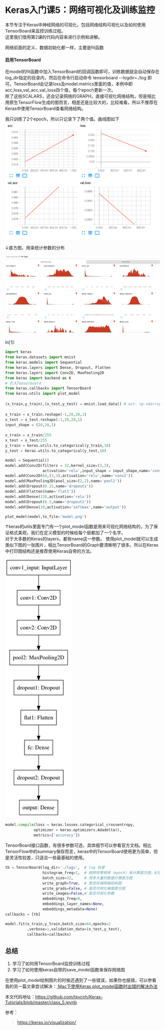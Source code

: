 # Keras入门课5：网络可视化及训练监控

本节专注于Keras中神经网络的可视化，包括网络结构可视化以及如何使用TensorBoard来监控训练过程。  
这里我们借用第2课的代码内容来进行示例和讲解。

网络前面的定义、数据初始化都一样，主要是fit函数

#### 启用TensorBoard
在model的fit函数中加入TensorBoard的回调函数即可，训练数据就会自动保存在log_dir指定的目录内，然后在命令行启动命令 tensorboard --logdir=./log 即可。TensorBoard会记录loss及model.metrics里面的值，本例中即acc,loss,val_acc,val_loss四个值，每个epoch更新一次。  
除了这些SCALARS，还会记录网络的GRAPH，直接可视化网络结构，但是相比用原生TensorFlow生成的图而言，相差还是比较大的，比较难看，所以不推荐在Keras中使用TensorBoard查看网络结构。

我只训练了2个epoch，所以只记录下了两个值。曲线图如下
![](./images/tensorboard_scalars.png)

↓直方图，用来统计参数的分布

![](./images/tensorboard_hist.png)

In[1]:


```python
import keras
from keras.datasets import mnist
from keras.models import Sequential
from keras.layers import Dense, Dropout, Flatten
from keras.layers import Conv2D, MaxPooling2D
from keras import backend as K
# 引入Tensorboard
from keras.callbacks import TensorBoard
from keras.utils import plot_model

(x_train,y_train),(x_test,y_test) = mnist.load_data() # out: np.ndarray

x_train = x_train.reshape(-1,28,28,1)
x_test = x_test.reshape(-1,28,28,1)
input_shape = (28,28,1)

x_train = x_train/255
x_test = x_test/255
y_train = keras.utils.to_categorical(y_train,10)
y_test = keras.utils.to_categorical(y_test,10)
```


```python
model = Sequential()
model.add(Conv2D(filters = 32,kernel_size=(3,3),
                 activation='relu',input_shape = input_shape,name='conv1'))
model.add(Conv2D(64,(3,3),activation='relu',name='conv2'))
model.add(MaxPooling2D(pool_size=(2,2),name='pool2'))
model.add(Dropout(0.25,name='dropout1'))
model.add(Flatten(name='flat1'))
model.add(Dense(128,activation='relu'))
model.add(Dropout(0.5,name='dropout2'))
model.add(Dense(10,activation='softmax',name='output'))
```


```python
plot_model(model,to_file='model.png')
```

↑keras的utils里面专门有一个plot_model函数是用来可视化网络结构的，为了保证格式美观，我们在定义模型的时候给每个层都加了一个名字。   
对于大多数的Keras的layers，都有name这一参数。
使用plot_model就可以生成类似下图的一张图片，相比TensorBoard的Graph要清晰明了很多。所以在Keras中打印图结构还是推荐使用Keras自带的方法。

![](./images/mlp_model.png)


```python
model.compile(loss = keras.losses.categorical_crossentropy,
             optimizer = keras.optimizers.Adadelta(),
             metrics=['accuracy'])
```

TensorBoard接口函数，有很多参数可选，具体细节可以参看官方文档。相比TensorFlow中的summary保存而言，keras中的TensorBoard使用更为简单，但是灵活性较差，只适合一些最基础的使用。


```python
tb = TensorBoard(log_dir='./logs',  # log 目录
                 histogram_freq=1,  # 按照何等频率（epoch）来计算直方图，0为不计算
                 batch_size=32,     # 用多大量的数据计算直方图
                 write_graph=True,  # 是否存储网络结构图
                 write_grads=False, # 是否可视化梯度直方图
                 write_images=False,# 是否可视化参数
                 embeddings_freq=0, 
                 embeddings_layer_names=None, 
                 embeddings_metadata=None)
callbacks = [tb]
```


```python
model.fit(x_train,y_train,batch_size=64,epochs=2
          ,verbose=1,validation_data=(x_test,y_test),
          callbacks=callbacks)
```

## 总结

1. 学习了如何用TensorBoard监控训练过程
1. 学习了如何使用keras自带的save_model函数来保存网络图


在使用plot_model绘制图片的时候还遇到了一些错误，如果你也报错，可以参看我的另一篇文章尝试解决：[ Mac下使用Keras plot_model函数时出错的解决办法](http://blog.csdn.net/tsyccnh/article/details/78866976)

本文代码地址：https://github.com/tsycnh/Keras-Tutorials/blob/master/class_5.ipynb

参考：
> https://keras.io/visualization/

